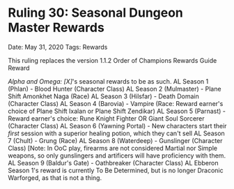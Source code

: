 # Ruling 30: Seasonal Dungeon Master Rewards

Date: May 31, 2020
Tags: Rewards

This ruling replaces the version 1.1.2 Order of Champions Rewards Guide Reward

*Alpha and Omega: [X]*'s seasonal rewards to be as such.
AL Season 1 (Phlan) - Blood Hunter (Character Class)
AL Season 2 (Mulmaster) - Plane Shift Amonkhet Naga (Race)
AL Season 3 (Hilsfar) - Death Domain (Character Class)
AL Season 4 (Barovia) - Vampire (Race: Reward earner's choice of Plane Shift Ixalan or Plane Shift Zendikar)
AL Season 5 (Parnast) - Reward earner's choice: Rune Knight Fighter OR Giant Soul Sorcerer (Character Class)
AL Season 6 (Yawning Portal) - New characters start their *first* session with a superior healing potion, which they can't sell
AL Season 7 (Chult) - Grung (Race)
AL Season 8 (Waterdeep) - Gunslinger (Character Class) [Note: In OoC play, firearms are not considered Martial nor Simple weapons, so only gunslingers and artificers will have proficiency with them.
AL Season 9 (Baldur's Gate) - Oathbreaker (Character Class)
AL Ebberon Season 1's reward is currently To Be Determined, but is no longer Draconic Warforged, as that is not a thing.
